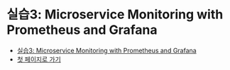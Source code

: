 # 실습3: Microservice Monitoring with Prometheus and Grafana

- [실습3: Microservice Monitoring with Prometheus and Grafana](HOL-PART3.md)
- [첫 페이지로 가기](README.md)